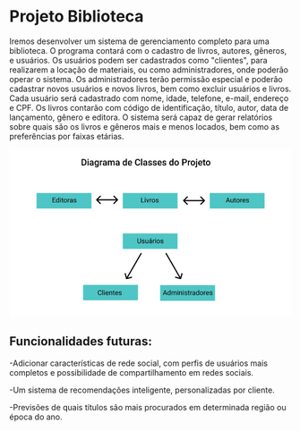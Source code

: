 # Projeto Biblioteca
Iremos desenvolver um sistema de gerenciamento completo para uma biblioteca.
O programa contará com o cadastro de livros, autores, gêneros, e usuários.
Os usuários podem ser cadastrados como "clientes", para realizarem a locação de materiais, ou como administradores, onde poderão operar o sistema.
Os administradores terão permissão especial e poderão cadastrar novos usuários e novos livros, bem como excluir usuários e livros.
Cada usuário será cadastrado com nome, idade, telefone, e-mail, endereço e CPF.
Os livros contarão com código de identificação, título, autor, data de lançamento, gênero e editora.
O sistema será capaz de gerar relatórios sobre quais são os livros e gêneros mais e menos locados, bem como as preferências por faixas etárias.

![](https://github.com/gustavo-c-cunha/biblioteca/blob/master/diagrama2.jpg?raw=true)

## Funcionalidades futuras:

-Adicionar características de rede social, com perfis de usuários mais completos e possibilidade de compartilhamento em redes sociais.

-Um sistema de recomendações inteligente, personalizadas por cliente.

-Previsões de quais títulos são mais procurados em determinada região ou época do ano.
